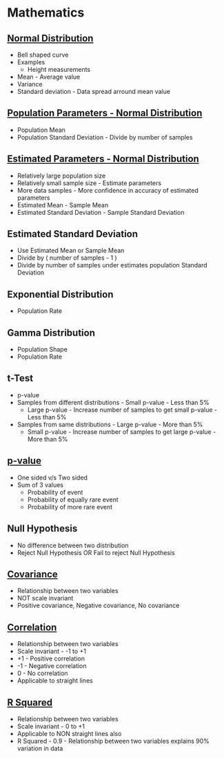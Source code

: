 # Mathematics

## [Normal Distribution](https://www.youtube.com/watch?v=rzFX5NWojp0)
- Bell shaped curve
- Examples
  - Height measurements
- Mean - Average value
- Variance
- Standard deviation - Data spread arround mean value

## [Population Parameters - Normal Distribution](https://www.youtube.com/watch?v=vikkiwjQqfU)
- Population Mean
- Population Standard Deviation - Divide by number of samples

## [Estimated Parameters - Normal Distribution](https://www.youtube.com/watch?v=SzZ6GpcfoQY)
- Relatively large population size
- Relatively small sample size - Estimate parameters
- More data samples - More confidence in accuracy of estimated parameters
- Estimated Mean - Sample Mean
- Estimated Standard Deviation - Sample Standard Deviation

## Estimated Standard Deviation
- Use Estimated Mean or Sample Mean
- Divide by ( number of samples - 1 )
- Divide by number of samples under estimates population Standard Deviation

## Exponential Distribution
- Population Rate 

## Gamma Distribution
- Population Shape 
- Population Rate 

## t-Test
- p-value
- Samples from different distributions - Small p-value - Less than 5%
  - Large p-value - Increase number of samples to get small p-value - Less than 5%
- Samples from same distributions - Large p-value - More than 5%
  - Small p-value - Increase number of samples to get large p-value - More than 5%

## [p-value](https://www.youtube.com/watch?v=vemZtEM63GY)
- One sided v/s Two sided
- Sum of 3 values 
  - Probability of event
  - Probability of equally rare event 
  - Probability of more rare event

## Null Hypothesis
- No difference between two distribution
- Reject Null Hypothesis OR Fail to reject Null Hypothesis

## [Covariance](https://www.youtube.com/watch?v=qtaqvPAeEJY)
- Relationship between two variables
- NOT scale invariant
- Positive covariance, Negative covariance, No covariance

## [Correlation](https://www.youtube.com/watch?v=xZ_z8KWkhXE)
- Relationship between two variables
- Scale invariant - -1 to +1
- +1 - Positive correlation
- -1 - Negative correlation 
- 0 - No correlation
- Applicable to straight lines

## [R Squared](https://www.youtube.com/watch?v=2AQKmw14mHM)
- Relationship between two variables
- Scale invariant - 0 to +1
- Applicable to NON straight lines also
- R Squared - 0.9 - Relationship between two variables explains 90% variation in data
